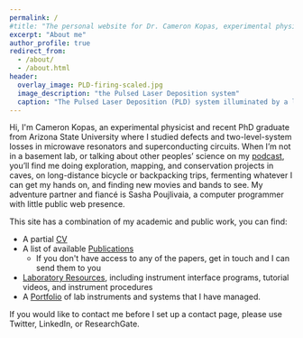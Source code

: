 ```yaml
---
permalink: /
#title: "The personal website for Dr. Cameron Kopas, experimental physicist"
excerpt: "About me"
author_profile: true
redirect_from: 
  - /about/
  - /about.html
header:
  overlay_image: PLD-firing-scaled.jpg
  image_description: "the Pulsed Laser Deposition system"
  caption: "The Pulsed Laser Deposition (PLD) system illuminated by a laser pulse"
---
```

Hi, I'm Cameron Kopas, an experimental physicist and recent PhD graduate from Arizona State University where I studied defects and two-level-system losses in microwave resonators and superconducting circuits. When I’m not in a basement lab, or talking about other peoples’ science on my [podcast](https://www.laserpodcast.com/), you’ll find me doing exploration, mapping, and conservation projects in caves, on long-distance bicycle or backpacking trips, fermenting whatever I can get my hands on, and finding new movies and bands to see. My adventure partner and fiancé is Sasha Poujlivaia, a computer programmer with little public web presence.  

This site has a combination of my academic and public work, you can find: 
* A partial [CV](https://www.cameronkopas.com/cv/) 
* A list of available [Publications](https://www.cameronkopas.com/publications/)
  * If you don't have access to any of the papers, get in touch and I can send them to you
* [Laboratory Resources](https://www.cameronkopas.com/resources/), including instrument interface programs, tutorial videos, and instrument procedures
* A [Portfolio](https://www.cameronkopas.com/portfolio/) of lab instruments and systems that I have managed. 

If you would like to contact me before I set up a contact page, please use Twitter, LinkedIn, or ResearchGate.

